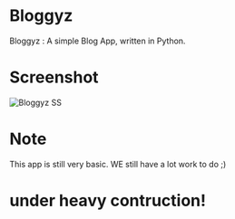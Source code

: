 Bloggyz
=======

Bloggyz : A simple Blog App, written in Python.

# Screenshot

![Bloggyz SS](http://s24.postimg.org/v7le329ud/Screenshot_from_2014_01_27_16_34_52.png)

# Note

This app is still very basic. WE still have a lot work to do  ;)


# under heavy contruction!
